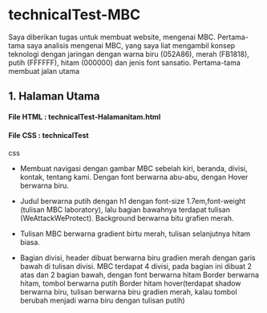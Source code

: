 # technicalTest-MBC

Saya diberikan tugas untuk membuat website, mengenai MBC. Pertama-tama saya analisis mengenai MBC, yang saya liat mengambil konsep teknologi dengan jaringan dengan warna biru (052A86), merah (FB1818), putih (FFFFFF), hitam (000000) dan jenis font sansatio. Pertama-tama membuat jalan utama

## 1. Halaman Utama 
#### File HTML : technicalTest-Halamanitam.html
#### File CSS : technicalTest
css
- Membuat navigasi dengan gambar MBC sebelah kiri, beranda, divisi, kontak, tentang kami. Dengan font berwarna abu-abu, dengan Hover berwarna biru.

- Judul berwarna putih dengan h1 dengan font-size 1.7em,font-weight (tulisan MBC laboratory), lalu bagian bawahnya terdapat tulisan (WeAttackWeProtect). Background berwarna bitu grafien merah.

- Tulisan MBC berwarna gradient birtu merah, tulisan selanjutnya hitam biasa.


- Bagian divisi, header dibuat berwarna biru gradien merah dengan garis bawah di tulisan divisi. MBC terdapat 4 divisi, pada bagian ini dibuat 2 atas dan 2 bagian bawah, dengan font berwarna hitam Border berwarna hitam, tombol berwarna putih Border hitam hover(terdapat shadow berwarna biru, tulisan berwarna biru gradien merah, kalau tombol berubah menjadi warna biru dengan tulisan putih)


